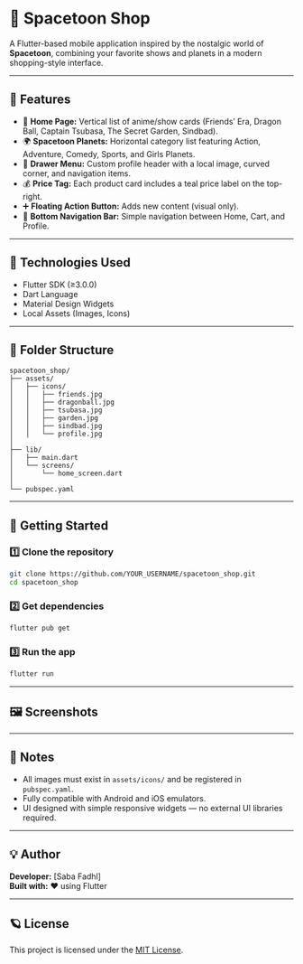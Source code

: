 # 🌟 Spacetoon Shop

A Flutter-based mobile application inspired by the nostalgic world of **Spacetoon**, combining your favorite shows and planets in a modern shopping-style interface.

---

## 📱 Features

- 🛒 **Home Page:** Vertical list of anime/show cards (Friends’ Era, Dragon Ball, Captain Tsubasa, The Secret Garden, Sindbad).
- 🌍 **Spacetoon Planets:** Horizontal category list featuring Action, Adventure, Comedy, Sports, and Girls Planets.
- 👤 **Drawer Menu:** Custom profile header with a local image, curved corner, and navigation items.
- 💰 **Price Tag:** Each product card includes a teal price label on the top-right.
- ➕ **Floating Action Button:** Adds new content (visual only).
- 🔽 **Bottom Navigation Bar:** Simple navigation between Home, Cart, and Profile.

---

## 🧩 Technologies Used

- Flutter SDK (≥3.0.0)
- Dart Language
- Material Design Widgets
- Local Assets (Images, Icons)

---

## 📂 Folder Structure

```
spacetoon_shop/
├── assets/
│   ├── icons/
│   │   ├── friends.jpg
│   │   ├── dragonball.jpg
│   │   ├── tsubasa.jpg
│   │   ├── garden.jpg
│   │   ├── sindbad.jpg
│   │   └── profile.jpg
│
├── lib/
│   ├── main.dart
│   └── screens/
│       └── home_screen.dart
│
└── pubspec.yaml
```

---

## 🚀 Getting Started

### 1️⃣ Clone the repository
```bash
git clone https://github.com/YOUR_USERNAME/spacetoon_shop.git
cd spacetoon_shop
```

### 2️⃣ Get dependencies
```bash
flutter pub get
```

### 3️⃣ Run the app
```bash
flutter run
```

---

## 🖼️ Screenshots


---

## 🧠 Notes

- All images must exist in `assets/icons/` and be registered in `pubspec.yaml`.
- Fully compatible with Android and iOS emulators.
- UI designed with simple responsive widgets — no external UI libraries required.

---

## 💡 Author

**Developer:** [Saba Fadhl]  
**Built with:** ❤️ using Flutter

---

## 🪐 License

This project is licensed under the [MIT License](LICENSE).
